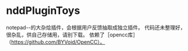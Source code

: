 # nddPluginToys
notepad--的大杂烩插件，会根据用户反馈抽取成独立插件。
代码还未整理好，很杂乱，供自己存储用，请别下载。
依赖了［opencc库］（https://github.com/BYVoid/OpenCC）。
